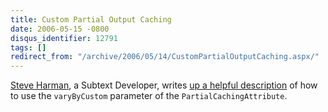 ```yaml
---
title: Custom Partial Output Caching
date: 2006-05-15 -0800
disqus_identifier: 12791
tags: []
redirect_from: "/archive/2006/05/14/CustomPartialOutputCaching.aspx/"
---
```


[Steve Harman](http://stevenharman.net/blog/ "Steve's Blog"), a Subtext
Developer, writes [up a helpful
description](http://stevenharman.net/blog/archive/2006/05/13/Custom_Output_Caching_in_ASP.NET.aspx "Custom Output Caching in ASP.NET")
of how to use the `varyByCustom` parameter of the
`PartialCachingAttribute`.

